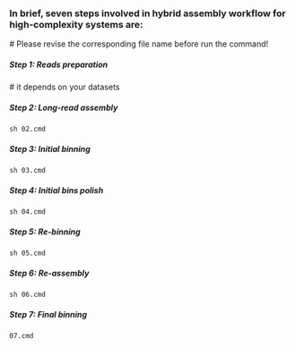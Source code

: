 ### In brief, seven steps involved in hybrid assembly workflow for high-complexity systems are:
\# Please revise the corresponding file name before run the command!

##### Step 1: Reads preparation
\# it depends on your datasets
##### Step 2: Long-read assembly
```
sh 02.cmd
```
##### Step 3: Initial binning
```
sh 03.cmd
```
##### Step 4: Initial bins polish
```
sh 04.cmd
```
##### Step 5: Re-binning
```
sh 05.cmd
```
##### Step 6: Re-assembly
```
sh 06.cmd
```
##### Step 7: Final binning
```
07.cmd
```
